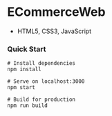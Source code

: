 # ECommerceWeb
- HTML5, CSS3, JavaScript





### Quick Start
```
# Install dependencies
npm install

# Serve on localhost:3000
npm start

# Build for production
npm run build
```